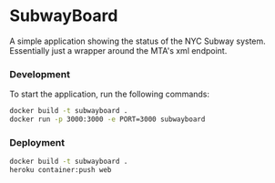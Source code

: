 # SubwayBoard

A simple application showing the status of the NYC Subway system.
Essentially just a wrapper around the MTA's xml endpoint.

### Development

To start the application, run the following commands:

```bash
docker build -t subwayboard .
docker run -p 3000:3000 -e PORT=3000 subwayboard
```

### Deployment

```bash
docker build -t subwayboard .
heroku container:push web
```
